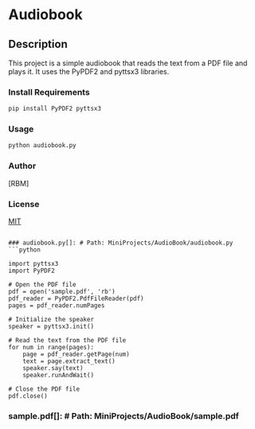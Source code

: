 # Audiobook

## Description

This project is a simple audiobook that reads the text from a PDF file and plays it. It uses the PyPDF2 and pyttsx3 libraries.

### Install Requirements

```bash
pip install PyPDF2 pyttsx3
```

### Usage

```bash
python audiobook.py
```

### Author

[RBM]

### License

[MIT](https://choosealicense.com/licenses/mit/)

```

### audiobook.py[]: # Path: MiniProjects/AudioBook/audiobook.py
```python

import pyttsx3
import PyPDF2

# Open the PDF file
pdf = open('sample.pdf', 'rb')
pdf_reader = PyPDF2.PdfFileReader(pdf)
pages = pdf_reader.numPages

# Initialize the speaker
speaker = pyttsx3.init()

# Read the text from the PDF file
for num in range(pages):
    page = pdf_reader.getPage(num)
    text = page.extract_text()
    speaker.say(text)
    speaker.runAndWait()

# Close the PDF file
pdf.close()
```

### sample.pdf[]: # Path: MiniProjects/AudioBook/sample.pdf
